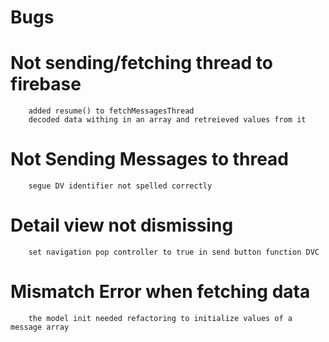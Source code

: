 # Bugs
# Not sending/fetching thread to firebase
        added resume() to fetchMessagesThread
        decoded data withing in an array and retreieved values from it
# Not Sending Messages to thread
        segue DV identifier not spelled correctly
# Detail view not dismissing
        set navigation pop controller to true in send button function DVC
# Mismatch Error when fetching data
        the model init needed refactoring to initialize values of a message array

